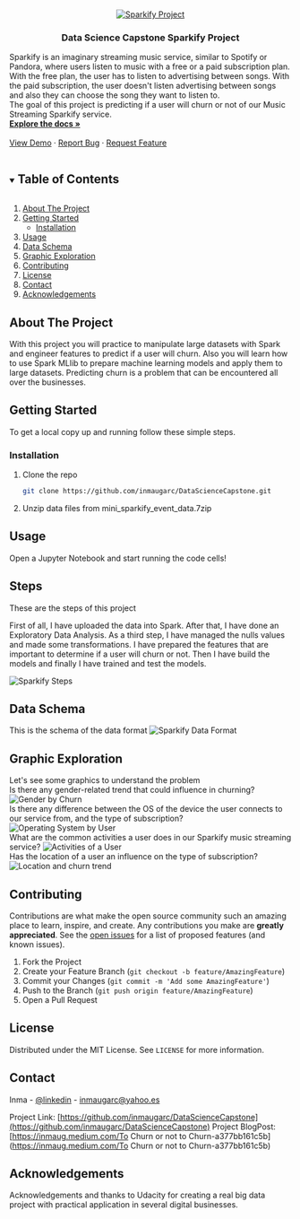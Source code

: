 <!-- PROJECT LOGO -->
<br />
<p align="center">
  <a href="https://github.com/inmaugarc/DataScienceCapstone">
    <img src="img/Sparkify_churn_mini.png" alt="Sparkify Project">
  </a>

  <h3 align="center">Data Science Capstone Sparkify Project</h3>

  <p align="left">
    Sparkify is an imaginary streaming music service, similar to Spotify or Pandora, where users listen to music with a free or a paid subscription plan. With the free plan, the user has to listen to advertising between songs. With the paid subscription, the user doesn't listen advertising between songs and also they can choose the song they want to listen to.
<br>The goal of this project is predicting if a user will churn or not of our Music Streaming Sparkify service.
    <br />
    <a href="https://github.com/inmaugarc/DataScienceCapstone"><strong>Explore the docs »</strong></a>
    <br />
    <br />
    <a href="https://github.com/inmaugarc/DataScienceCapstone">View Demo</a>
    ·
    <a href="https://github.com/inmaugarc/DataScienceCapstone/issues">Report Bug</a>
    ·
    <a href="https://github.com/inmaugarc/DataScienceCapstone/issues">Request Feature</a>
  </p>
</p>



<!-- TABLE OF CONTENTS -->
<details open="open">
  <summary><h2 style="display: inline-block">Table of Contents</h2></summary>
  <ol>
    <li>
      <a href="#about-the-project">About The Project</a>
    </li>
    <li>
      <a href="#getting-started">Getting Started</a>
      <ul>
        <li><a href="#installation">Installation</a></li>
      </ul>
    </li>
    <li><a href="#usage">Usage</a></li>
    <li><a href="#roadmap">Data Schema</a></li>
    <li><a href="#roadmap">Graphic Exploration</a></li>
    <li><a href="#contributing">Contributing</a></li>
    <li><a href="#license">License</a></li>
    <li><a href="#contact">Contact</a></li>
    <li><a href="#acknowledgements">Acknowledgements</a></li>
  </ol>
</details>



<!-- ABOUT THE PROJECT -->
## About The Project
With this project you will practice to manipulate large datasets with Spark and engineer features to predict if a user will churn. 
Also you will learn how to use Spark MLlib to prepare machine learning models and apply them to large datasets.
Predicting churn is a problem that can be encountered all over the businesses. 

<!-- GETTING STARTED -->
## Getting Started

To get a local copy up and running follow these simple steps.


### Installation

1. Clone the repo
   ```sh
   git clone https://github.com/inmaugarc/DataScienceCapstone.git
   ```
2. Unzip data files from mini_sparkify_event_data.7zip


<!-- USAGE EXAMPLES -->
## Usage

Open a Jupyter Notebook and start running the code cells!

<!-- PROJECT STEPS -->
## Steps
These are the steps of this project

First of all, I have uploaded the data into Spark.
After that, I have done an Exploratory Data Analysis.
As a third step, I have managed the nulls values and made some transformations.
I have prepared the features that are important to determine if a user will churn or not.
Then I have build the models and finally I have trained and test the models.

<img src="img/Sparkify_Steps.png" alt="Sparkify Steps">

<!-- DATA SCHEMA -->
## Data Schema
This is the schema of the data format
<img src="img/data_schema_sparkify.png" alt="Sparkify Data Format">

<!-- GRAPHIC EXPLORATION -->
## Graphic Exploration
Let's see some graphics to understand the problem
<br />
Is there any gender-related trend that could influence in churning?
<br />
<img src="img/Gender by Churn.png" alt="Gender by Churn">
<br />Is there any difference between the OS of the device the user connects to our service from, and the type of subscription?
<img src="img/df_OS_by_subscription_type.png" alt="Operating System by User">
<br />What are the common activities a user does in our Sparkify music streaming service?
<img src="img/Activities_User.png" alt="Activities of a User">
<br />Has the location of a user an influence on the type of subscription?
<img src="img/Location by Churn.png" alt="Location and churn trend">


<!-- CONTRIBUTING -->
## Contributing

Contributions are what make the open source community such an amazing place to learn, inspire, and create. Any contributions you make are **greatly appreciated**.
See the [open issues](https://github.com/inmaugarc/DataScienceCapstone/issues) for a list of proposed features (and known issues).

1. Fork the Project
2. Create your Feature Branch (`git checkout -b feature/AmazingFeature`)
3. Commit your Changes (`git commit -m 'Add some AmazingFeature'`)
4. Push to the Branch (`git push origin feature/AmazingFeature`)
5. Open a Pull Request



<!-- LICENSE -->
## License

Distributed under the MIT License. See `LICENSE` for more information.



<!-- CONTACT -->
## Contact

Inma - [@linkedin](https://linkedin.com/in/inmaugarc) - inmaugarc@yahoo.es

Project Link: [https://github.com/inmaugarc/DataScienceCapstone](https://github.com/inmaugarc/DataScienceCapstone)
Project BlogPost:[https://inmaug.medium.com/To Churn or not to Churn-a377bb161c5b](https://inmaug.medium.com/To Churn or not to Churn-a377bb161c5b)


<!-- ACKNOWLEDGEMENTS -->
## Acknowledgements
Acknowledgements and thanks to Udacity for creating a real big data project with practical application in several digital businesses. 


<!-- MARKDOWN LINKS & IMAGES -->
<!-- https://www.markdownguide.org/basic-syntax/#reference-style-links -->
[linkedin-url]: https://linkedin.com/in/inmaugarc

